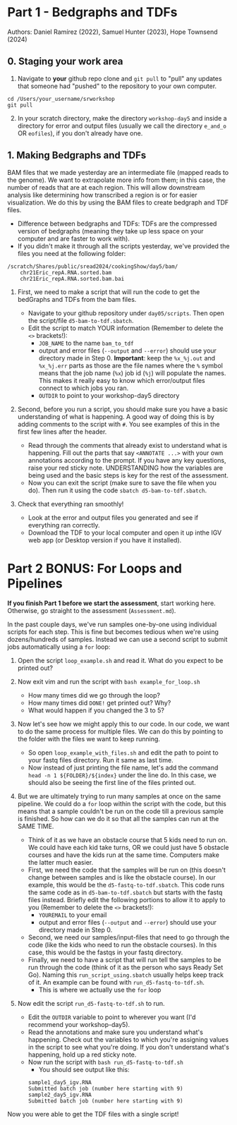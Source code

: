 # Part 1 - Bedgraphs and TDFs
Authors: Daniel Ramírez (2022), Samuel Hunter (2023), Hope Townsend (2024)
## 0. Staging your work area
1. Navigate to **your** github repo clone and `git pull` to "pull" any updates that someone had "pushed" to the repository to your own computer. 
```
cd /Users/your_username/srworkshop
git pull
```
2. In your scratch directory, make the directory `workshop-day5` and inside a directory for error and output files (usually we call the directory `e_and_o` OR `eofiles`), if you don't already have one.

## 1. Making Bedgraphs and TDFs
BAM files that we made yesterday are an intermediate file (mapped reads to the genome). We want to extrapolate more info from them; in this case, the number of reads that are at each region. This will allow downstream analysis like determining how transcribed a region is or for easier visualization. We do this by using the BAM files to create bedgraph and TDF files.

* Difference between bedgraphs and TDFs: TDFs are the compressed version of bedgraphs (meaning they take up less space on your computer and are faster to work with).
* If you didn't make it through all the scripts yesterday, we've provided the files you need at the following folder:
  
```
/scratch/Shares/public/sread2024/cookingShow/day5/bam/
	chr21Eric_repA.RNA.sorted.bam
	chr21Eric_repA.RNA.sorted.bam.bai
```

1. First, we need to make a script that will run the code to get the bedGraphs and TDFs from the bam files.
	- Navigate to your github repository under `day05/scripts`. Then open the script/file `d5-bam-to-tdf.sbatch`. 
	- Edit the script to match YOUR information (Remember to delete the `<>` brackets!):
        - `JOB_NAME` to the name `bam_to_tdf`
	    - output and error files (`--output` and `--error`) should use your directory made in Step 0. **Important**: keep the `%x_%j.out` and `%x_%j.err` parts as those are the file names where the `%` symbol means that the job name (`%x`) job id (`%j`) will populate the names. This makes it really easy to know which error/output files connect to which jobs you ran.
	    - `OUTDIR` to point to your workshop-day5 directory

3. Second, before you run a script, you should make sure you have a basic understanding of what is happening. A good way of doing this is by adding comments to the script with `#`. You see examples of this in the first few lines after the header.
	- Read through the comments that already exist to understand what is happening. Fill out the parts that say `<ANNOTATE ...>` with your own annotations according to the prompt. If you have any key questions, raise your red sticky note. UNDERSTANDING how the variables are being used and the basic steps is key for the rest of the assessment.
	- Now you can exit the script (make sure to save the file when you do). Then run it using the code `sbatch d5-bam-to-tdf.sbatch`.
    
5. Check that everything ran smoothly!
    - Look at the error and output files you generated and see if everything ran correctly.
    - Download the TDF to your local computer and open it up inthe IGV web app (or Desktop version if you have it installed).

    
# Part 2 BONUS: For Loops and Pipelines
**If you finish Part 1 before we start the assessment**, start working here. Otherwise, go straight to the assessment (`Assessment.md`).

In the past couple days, we've run samples one-by-one using individual scripts for each step. This is fine but becomes tedious when we're using dozens/hundreds of samples. Instead we can use a second script to submit jobs automatically using a `for` loop:

1. Open the script `loop_example.sh` and read it. What do you expect to be printed out?

2. Now exit vim and run the script with `bash example_for_loop.sh`
	- How many times did we go through the loop?
	- How many times did `DONE!` get printed out? Why?
	- What would happen if you changed the 3 to 5?

3. Now let's see how we might apply this to our code. In our code, we want to do the same process for multiple files. We can do this by pointing to the folder with the files we want to keep running. 
    - So open `loop_example_with_files.sh` and edit the path to point to your fastq files directory. Run it same as last time.
    - Now instead of just printing the file name, let's add the command `head -n 1 ${FOLDER}/${index}` under the line do. In this case, we should also be seeing the first line of the files printed out.

4. But we are ultimately trying to run many samples at once on the same pipeline. We could do a `for` loop within the script with the code, but this means that a sample couldn't be run on the code till a previous sample is finished. So how can we do it so that all the samples can run at the SAME TIME. 
	- Think of it as we have an obstacle course that 5 kids need to run on. We could have each kid take turns, OR we could just have 5 obstacle courses and have the kids run at the same time. Computers make the latter much easier.
    - First, we need the code that the samples will be run on (this doesn't change between samples and is like the obstacle course). In our example, this would be the `d5-fastq-to-tdf.sbatch`. This code runs the same code as in `d5-bam-to-tdf.sbatch` but starts with the fastq files instead. Briefly edit the following portions to allow it to apply to you (Remember to delete the `<>` brackets!):
	    - `YOUREMAIL` to your email
        - output and error files (`--output` and `--error`) should use your directory made in Step 0.
    - Second, we need our samples/input-files that need to go through the code (like the kids who need to run the obstacle courses). In this case, this would be the fastqs in your fastq directory.
    - Finally, we need to have a script that will run tell the samples to be run through the code (think of it as the person who says Ready Set Go). Naming this `run_script_using.sbatch` usually helps keep track of it. An example can be found with `run_d5-fastq-to-tdf.sh`. 
	    - This is where we actually use the `for` loop
4. Now edit the script `run_d5-fastq-to-tdf.sh` to run. 
    - Edit the `OUTDIR` variable to point to wherever you want (I'd recommend your workshop-day5).
    - Read the annotations and make sure you understand what's happening. Check out the variables to which you're assigning values in the script to see what you're doing. If you don't understand what's happening, hold up a red sticky note.
    - Now run the script with `bash run_d5-fastq-to-tdf.sh`
        - You should see output like this:
	    ```
	    sample1_day5_igv.RNA
	    Submitted batch job (number here starting with 9)
	    sample2_day5_igv.RNA
	    Submitted batch job (number here starting with 9)
	    ```

Now you were able to get the TDF files with a single script!

